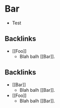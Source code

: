 # Bar

- Test
## Backlinks
* [[Foo]]
	* Blah balh [[Bar]].

## Backlinks
* [[Bar]]
	* Blah balh [[Bar]].
* [[Foo]]
	* Blah balh [[Bar]].

